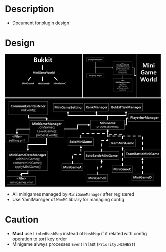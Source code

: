 # Description
- Document for plugin design



# Design
<img src="operation-structure.png" width="49.5%"></img>
<img src="api-design.png" width="49.5%"></img>
![MiniGameWorld_plugin_design](inner-design.png)
- All minigames managed by `MiniGameManager` after registered
- Use YamlManager of `WbmMC` library for managing config



# Caution
- **Must** use `LinkedHashMap` instead of `HashMap` if it related with config operation to sort key order
- Minigame always processes `Event` in last (`Priority.HIGHEST`)